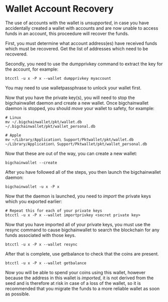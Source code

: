 # Wallet Account Recovery

The use of accounts with the wallet is *unsupported*, in case you have accidentally created a wallet with accounts and are now unable to access funds in an account, this proceedure will recover the funds.

First, you must determine what account address(es) have received funds which must be recovered. Get the list of addresses which need to be recovered.

Secondly, you need to use the dumpprivkey command to extract the key for the account, for example:

```
btcctl -u x -P x --wallet dumpprivkey myaccount
```

You may need to use walletpassphrase to unlock your wallet first.

Now that you have the private key(s), you will need to stop the bigchainwallet daemon and create a new wallet. Once bigchainwallet daemon is stopped, you should *move* your wallet to safety, for example:

```
# Linux
mv ~/.bigchainwallet/pkt/wallet.db ~/.bigchainwallet/pkt/wallet_personal.db

# Apple
mv ~/Library/Application\ Support/Pktwallet/pkt/wallet.db ~/Library/Application\ Support/Pktwallet/pkt/wallet_personal.db
```

Now that these are out of the way, you can create a new wallet:

```
bigchainwallet --create
```

After you have followed all of the steps, you then launch the bigchainwallet daemon:

```
bigchainwallet -u x -P x
```

Now that the daemon is launched, you need to *import* the private keys which you exported earlier:

```
# Repeat this for each of your private keys
btcctl -u x -P x --wallet importprivkey <secret private key>
```

Now that you have imported all of your private keys, you must use the resync command to cause bigchainwallet to search the blockchain for any funds associated with those keys.

```
btcctl -u x -P x --wallet resync
```

After that is complete, use getbalance to check that the coins are present.

```
btcctl -u x -P x --wallet getbalance
```

Now you will be able to spend your coins using this wallet, however because the address in this wallet is *imported*, it is not derived from the seed and is therefore at risk in case of a loss of the wallet, so it is recommended that you migrate the funds to a more reliable wallet as soon as possible.